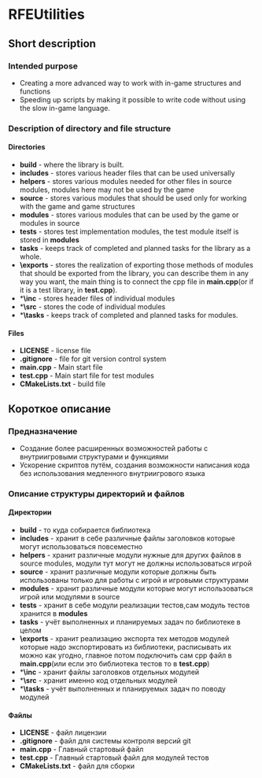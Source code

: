 # RFEUtilities

## Short description

### Intended purpose

- Creating a more advanced way to work with in-game structures and functions
- Speeding up scripts by making it possible to write code without using the slow in-game language.

### Description of directory and file structure

#### Directories

- **build** - where the library is built.
- **includes** - stores various header files that can be used universally
- **helpers** - stores various modules needed for other files in source modules, modules here may not be used by the game
- **source** - stores various modules that should be used only for working with the game and game structures
- **modules** - stores various modules that can be used by the game or modules in source
- **tests** - stores test implementation modules, the test module itself is stored in **modules**
- **tasks** - keeps track of completed and planned tasks for the library as a whole.
- **\exports** - stores the realization of exporting those methods of modules that should be exported from the library, you can describe them in any way you want, the main thing is to connect the cpp file in **main.cpp**(or if it is a test library, in **test.cpp**).
- ***\inc** - stores header files of individual modules
- ***\src** - stores the code of individual modules
- ***\tasks** - keeps track of completed and planned tasks for modules.

#### Files

- **LICENSE** - license file
- **.gitignore** - file for git version control system
- **main.cpp** - Main start file
- **test.cpp** - Main start file for test modules
- **CMakeLists.txt** - build file

## Короткое описание

### Предназначение

- Создание более расширенных возможностей работы с внутриигровыми структурами и функциями
- Ускорение скриптов путём, создания возможности написания кода без использования медленного внутриигрового языка

### Описание структуры директорий и файлов

#### Директории

- **build** - то куда собирается библиотека
- **includes** - хранит в себе различные файлы заголовков которые могут использоваться повсеместно
- **helpers** - хранит различные модули нужные для других файлов в source modules, модули тут могут не должны использоваться игрой
- **source** - хранит различные модули которые должны быть использованы только для работы с игрой и игровыми структурами
- **modules** - хранит различные модули которые могут использоваться игрой или модулями в source
- **tests** - хранит в себе модули реализации тестов,сам модуль тестов хранится в **modules**
- **tasks** - учёт выполненных и планируемых задач по библиотеке в целом
- **\exports** - хранит реализацию экспорта тех методов модулей которые надо экспортировать из библиотеки, расписывать их можно как угодно, главное потом подключить сам cpp файл в **main.cpp**(или если это библиотека тестов то в **test.cpp**)
- ***\inc** - хранит файлы заголовков отдельных модулей
- ***\src** - хранит именно код отдельных модулей
- ***\tasks** - учёт выполненных и планируемых задач по поводу модулей

#### Файлы

- **LICENSE** - файл лицензии
- **.gitignore** - файл для системы контроля версий git
- **main.cpp** - Главный стартовый файл
- **test.cpp** - Главный стартовый файл для модулей тестов
- **CMakeLists.txt** - файл для сборки 